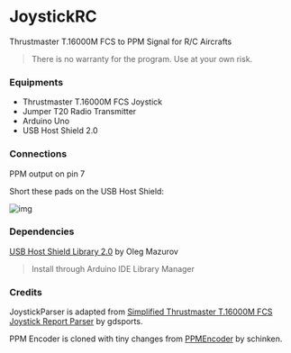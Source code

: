 # JoystickRC

Thrustmaster T.16000M FCS to PPM Signal for R/C Aircrafts

> There is no warranty for the program. Use at your own risk.



### Equipments

* Thrustmaster T.16000M FCS Joystick
* Jumper T20 Radio Transmitter
* Arduino Uno
* USB Host Shield 2.0



### Connections

PPM output on pin 7

Short these pads on the USB Host Shield:

![img](https://blogger.googleusercontent.com/img/b/R29vZ2xl/AVvXsEhviMRAGp6h0vnbZ2_ErEXUL3RXfdZkn_MQgzK0v-S3rGcsUY-zodMHxzRvyD-T3BT2RUaHWvCRhjBP4v9H9WevDsZSQLg0YQn-UXgmkyTSZp-ihoK_rwFiRzEvPdtEUWcvEUPDzNZ0eawj/s1600/usb_host_shield_fix_small.jpg)



### Dependencies

[USB Host Shield Library 2.0](https://github.com/felis/USB_Host_Shield_2.0) by Oleg Mazurov

> Install through Arduino IDE Library Manager



### Credits

JoystickParser is adapted from [Simplified Thrustmaster T.16000M FCS Joystick Report Parser](https://github.com/felis/USB_Host_Shield_2.0/tree/master/examples/HID/t16km) by gdsports.

PPM Encoder is cloned with tiny changes from [PPMEncoder](https://github.com/schinken/PPMEncoder) by schinken.
